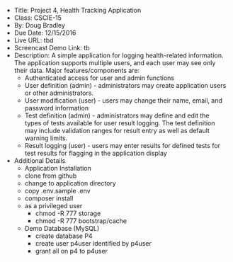 * Title: Project 4, Health Tracking Application
* Class: CSCIE-15
* By: Doug Bradley
* Due Date: 12/15/2016
* Live URL: tbd
* Screencast Demo Link:  tb
* Description: A simple application for logging health-related information. The
application supports multiple users, and each user may see only their data. Major
features/components are:
  * Authenticated access for user and admin functions
  * User definition (admin) - administrators may create application users or
other administrators.
  * User modification (user) - users may change their name, email, and password
information
  * Test definition (admin) - administrators may define and edit the types of
tests available for user result logging.  The test definition may include
validation ranges for result entry as well as default warning limits.
  * Result logging (user) - users may enter results for defined tests
for test results for flagging in the application display
* Additional Details
  * Application Installation
  * clone from github
  * change to application directory
  * copy .env.sample .env
  * composer install
  * as a privileged user
    * chmod -R 777 storage
    * chmod -R 777 bootstrap/cache
  * Demo Database (MySQL)
    * create database P4
    * create user p4user identified by p4user
    * grant all on p4 to p4user
    
